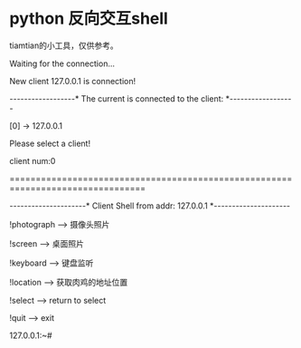 # python 反向交互shell

tiamtian的小工具，仅供参考。

Waiting for the connection...

New client 127.0.0.1 is connection!

------------------* The current is connected to the client: *------------------

[0] -> 127.0.0.1

Please select a client!

client num:0

================================================================================

---------------------* Client Shell from addr: 127.0.0.1 *---------------------

!photograph --> 摄像头照片

!screen --> 桌面照片

!keyboard --> 键盘监听

!location --> 获取肉鸡的地址位置

!select --> return to select

!quit --> exit

127.0.0.1:~#
